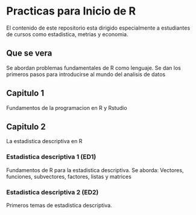 # Practicas para Inicio de R
El contenido de este repositorio esta dirigido especialmente a estudiantes de cursos como estadistica, metrias y economia. 

## Que se vera
Se abordan problemas fundamentales de R como lenguaje. Se dan los primeros pasos para introducirse al mundo del analisis de datos

## Capitulo 1 
Fundamentos de la programacion en R y Rstudio

## Capitulo 2
La estadistica descriptiva en R 
### Estadistica descriptiva 1 (ED1)
Fundamentos de R para la estadistica descriptiva.
Se aborda: Vectores, funciones, subvectores, factores, listas y matrices
### Estadistica descriptiva 2 (ED2)
Primeros temas de estadistica descriptiva.
